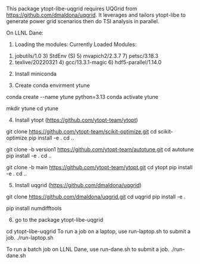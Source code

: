 This package ytopt-libe-uqgrid requires UQGrid from https://github.com/dmaldona/uqgrid.
It leverages and tailors ytopt-libe to generate power grid scenarios then do TSI analysis in parallel.

On LLNL Dane: 

1. Loading the modules: 
  Currently Loaded Modules:
  1) jobutils/1.0       3) StdEnv           (S)   5) mvapich2/2.3.7         7) petsc/3.18.3
  2) texlive/20220321   4) gcc/13.3.1-magic       6) hdf5-parallel/1.14.0

2. Install miniconda

3. Create conda envirment ytune 

conda create --name ytune python=3.13
conda activate ytune

mkdir ytune
cd ytune

4. Install ytopt (https://github.com/ytopt-team/ytopt)

git clone https://github.com/ytopt-team/scikit-optimize.git
cd scikit-optimize
pip install -e .
cd ..

git clone -b version1 https://github.com/ytopt-team/autotune.git
cd autotune
pip install -e . 
cd ..

git clone -b main https://github.com/ytopt-team/ytopt.git
cd ytopt
pip install -e .
cd ..

5. Install uqgrid (https://github.com/dmaldona/uqgrid)

git clone https://github.com/dmaldona/uqgrid.git
cd uqgrid
pip install -e .

pip install numdifftools

6. go to the package ytopt-libe-uqgrid

cd ytopt-libe-uqgrid
To run a job on a laptop, use run-laptop.sh to submit a job.
./run-laptop.sh

To run a batch job on LLNL Dane, use run-dane.sh to submit a job.
./run-dane.sh

